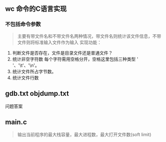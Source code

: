 ## wc 命令的C语言实现
### 不包括命令参数
> 主要有带文件名和不带文件名两种情况，带文件名则统计该文件信息，不带文件则将标准输入文件作为输入
实现功能：
1. 判断文件是否存在，文件是目录文件还是普通文件？
2. 统计非空字符数 每个字符需用空格分开，空格这里包括三种类型 ' '、'\t'、'\n'。
3. 统计文件所占字节数。
4. 统计文件行数
## gdb.txt objdump.txt
问题答案
## main.c 
> 输出当前程序的最大栈容量，最大进程数，最大打开文件数(soft limit)
